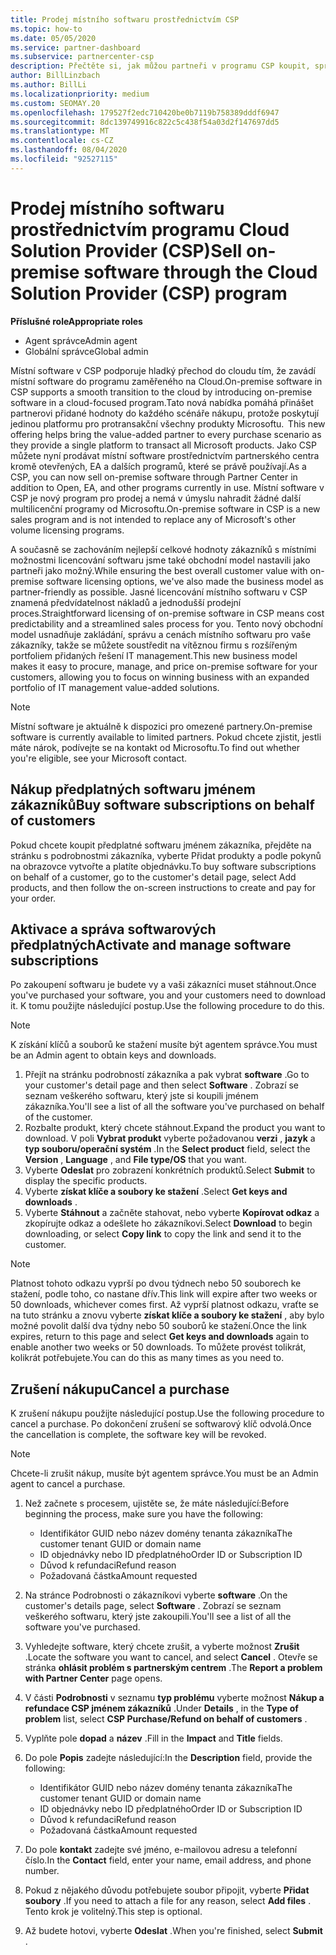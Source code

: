 ```yaml
---
title: Prodej místního softwaru prostřednictvím CSP
ms.topic: how-to
ms.date: 05/05/2020
ms.service: partner-dashboard
ms.subservice: partnercenter-csp
description: Přečtěte si, jak můžou partneři v programu CSP koupit, spravovat, prodávat a zrušit místní předplatné softwaru jménem zákazníků v partnerském centru.
author: BillLinzbach
ms.author: BillLi
ms.localizationpriority: medium
ms.custom: SEOMAY.20
ms.openlocfilehash: 179527f2edc710420be0b7119b758389dddf6947
ms.sourcegitcommit: 8dc139749916c822c5c438f54a03d2f147697dd5
ms.translationtype: MT
ms.contentlocale: cs-CZ
ms.lasthandoff: 08/04/2020
ms.locfileid: "92527115"
---
```

# <a name="sell-on-premise-software-through-the-cloud-solution-provider-csp-program"></a><span data-ttu-id="27249-103">Prodej místního softwaru prostřednictvím programu Cloud Solution Provider (CSP)</span><span class="sxs-lookup"><span data-stu-id="27249-103">Sell on-premise software through the Cloud Solution Provider (CSP) program</span></span>

<span data-ttu-id="27249-104">**Příslušné role**</span><span class="sxs-lookup"><span data-stu-id="27249-104">**Appropriate roles**</span></span>

- <span data-ttu-id="27249-105">Agent správce</span><span class="sxs-lookup"><span data-stu-id="27249-105">Admin agent</span></span>
- <span data-ttu-id="27249-106">Globální správce</span><span class="sxs-lookup"><span data-stu-id="27249-106">Global admin</span></span>

<span data-ttu-id="27249-107">Místní software v CSP podporuje hladký přechod do cloudu tím, že zavádí místní software do programu zaměřeného na Cloud.</span><span class="sxs-lookup"><span data-stu-id="27249-107">On-premise software in CSP supports a smooth transition to the cloud by introducing on-premise software in a cloud-focused program.</span></span><span data-ttu-id="27249-108">Tato nová nabídka pomáhá přinášet partnerovi přidané hodnoty do každého scénáře nákupu, protože poskytují jedinou platformu pro protransakční všechny produkty Microsoftu.</span><span class="sxs-lookup"><span data-stu-id="27249-108">  This new offering helps bring the value-added partner to every purchase scenario as they provide a single platform to transact all Microsoft products.</span></span> <span data-ttu-id="27249-109">Jako CSP můžete nyní prodávat místní software prostřednictvím partnerského centra kromě otevřených, EA a dalších programů, které se právě používají.</span><span class="sxs-lookup"><span data-stu-id="27249-109">As a CSP, you can now sell on-premise software through Partner Center in addition to Open, EA, and other programs currently in use.</span></span> <span data-ttu-id="27249-110">Místní software v CSP je nový program pro prodej a nemá v úmyslu nahradit žádné další multilicenční programy od Microsoftu.</span><span class="sxs-lookup"><span data-stu-id="27249-110">On-premise software in CSP is a new sales program and is not intended to replace any of Microsoft's other volume licensing programs.</span></span> 
 
<span data-ttu-id="27249-111">A současně se zachováním nejlepší celkové hodnoty zákazníků s místními možnostmi licencování softwaru jsme také obchodní model nastavili jako partneři jako možný.</span><span class="sxs-lookup"><span data-stu-id="27249-111">While ensuring the best overall customer value with on-premise software licensing options, we've also made the business model as partner-friendly as possible.</span></span> <span data-ttu-id="27249-112">Jasné licencování místního softwaru v CSP znamená předvídatelnost nákladů a jednodušší prodejní proces.</span><span class="sxs-lookup"><span data-stu-id="27249-112">Straightforward licensing of on-premise software in CSP means cost predictability and a streamlined sales process for you.</span></span> <span data-ttu-id="27249-113">Tento nový obchodní model usnadňuje zakládání, správu a cenách místního softwaru pro vaše zákazníky, takže se můžete soustředit na vítěznou firmu s rozšířeným portfoliem přidaných řešení IT management.</span><span class="sxs-lookup"><span data-stu-id="27249-113">This new business model makes it easy to procure, manage, and price on-premise software for your customers, allowing you to focus on winning business with an expanded portfolio of IT management value-added solutions.</span></span> 

>[!NOTE]
><span data-ttu-id="27249-114">Místní software je aktuálně k dispozici pro omezené partnery.</span><span class="sxs-lookup"><span data-stu-id="27249-114">On-premise software is currently available to limited partners.</span></span> <span data-ttu-id="27249-115">Pokud chcete zjistit, jestli máte nárok, podívejte se na kontakt od Microsoftu.</span><span class="sxs-lookup"><span data-stu-id="27249-115">To find out whether you're eligible, see your Microsoft contact.</span></span> 


## <a name="buy-software-subscriptions-on-behalf-of-customers"></a><span data-ttu-id="27249-116">Nákup předplatných softwaru jménem zákazníků</span><span class="sxs-lookup"><span data-stu-id="27249-116">Buy software subscriptions on behalf of customers</span></span>

<span data-ttu-id="27249-117">Pokud chcete koupit předplatné softwaru jménem zákazníka, přejděte na stránku s podrobnostmi zákazníka, vyberte Přidat produkty a podle pokynů na obrazovce vytvořte a platíte objednávku.</span><span class="sxs-lookup"><span data-stu-id="27249-117">To buy software subscriptions on behalf of a customer, go to the customer's detail page, select Add products, and then follow the on-screen instructions to create and pay for your order.</span></span>

## <a name="activate-and-manage-software-subscriptions"></a><span data-ttu-id="27249-118">Aktivace a správa softwarových předplatných</span><span class="sxs-lookup"><span data-stu-id="27249-118">Activate and manage software subscriptions</span></span>

<span data-ttu-id="27249-119">Po zakoupení softwaru je budete vy a vaši zákazníci muset stáhnout.</span><span class="sxs-lookup"><span data-stu-id="27249-119">Once you've purchased your software, you and your customers need to download it.</span></span> <span data-ttu-id="27249-120">K tomu použijte následující postup.</span><span class="sxs-lookup"><span data-stu-id="27249-120">Use the following procedure to do this.</span></span> 

>[!NOTE]
><span data-ttu-id="27249-121">K získání klíčů a souborů ke stažení musíte být agentem správce.</span><span class="sxs-lookup"><span data-stu-id="27249-121">You must be an Admin agent to obtain keys and downloads.</span></span> 

1. <span data-ttu-id="27249-122">Přejít na stránku podrobností zákazníka a pak vybrat **software** .</span><span class="sxs-lookup"><span data-stu-id="27249-122">Go to your customer's detail page and then select **Software** .</span></span> <span data-ttu-id="27249-123">Zobrazí se seznam veškerého softwaru, který jste si koupili jménem zákazníka.</span><span class="sxs-lookup"><span data-stu-id="27249-123">You'll see a list of all the software you've purchased on behalf of the customer.</span></span> 
2.  <span data-ttu-id="27249-124">Rozbalte produkt, který chcete stáhnout.</span><span class="sxs-lookup"><span data-stu-id="27249-124">Expand the product you want to download.</span></span> <span data-ttu-id="27249-125">V poli **Vybrat produkt** vyberte požadovanou **verzi** , **jazyk** a **typ souboru/operační systém** .</span><span class="sxs-lookup"><span data-stu-id="27249-125">In the **Select product** field, select the **Version** , **Language** , and **File type/OS** that you want.</span></span> 
3.  <span data-ttu-id="27249-126">Vyberte **Odeslat** pro zobrazení konkrétních produktů.</span><span class="sxs-lookup"><span data-stu-id="27249-126">Select **Submit** to display the specific products.</span></span> 
4.  <span data-ttu-id="27249-127">Vyberte **získat klíče a soubory ke stažení** .</span><span class="sxs-lookup"><span data-stu-id="27249-127">Select **Get keys and downloads** .</span></span> 
5.  <span data-ttu-id="27249-128">Vyberte **Stáhnout** a začněte stahovat, nebo vyberte **Kopírovat odkaz** a zkopírujte odkaz a odešlete ho zákazníkovi.</span><span class="sxs-lookup"><span data-stu-id="27249-128">Select **Download** to begin downloading, or select **Copy link** to copy the link and send it to the customer.</span></span> 

>[!NOTE]
><span data-ttu-id="27249-129">Platnost tohoto odkazu vyprší po dvou týdnech nebo 50 souborech ke stažení, podle toho, co nastane dřív.</span><span class="sxs-lookup"><span data-stu-id="27249-129">This link will expire after two weeks or 50 downloads, whichever comes first.</span></span> <span data-ttu-id="27249-130">Až vyprší platnost odkazu, vraťte se na tuto stránku a znovu vyberte **získat klíče a soubory ke stažení** , aby bylo možné povolit další dva týdny nebo 50 souborů ke stažení.</span><span class="sxs-lookup"><span data-stu-id="27249-130">Once the link expires, return to this page and select **Get keys and downloads** again to enable another two weeks or 50 downloads.</span></span> <span data-ttu-id="27249-131">To můžete provést tolikrát, kolikrát potřebujete.</span><span class="sxs-lookup"><span data-stu-id="27249-131">You can do this as many times as you need to.</span></span> 


## <a name="cancel-a-purchase"></a><span data-ttu-id="27249-132">Zrušení nákupu</span><span class="sxs-lookup"><span data-stu-id="27249-132">Cancel a purchase</span></span>

<span data-ttu-id="27249-133">K zrušení nákupu použijte následující postup.</span><span class="sxs-lookup"><span data-stu-id="27249-133">Use the following procedure to cancel a purchase.</span></span> <span data-ttu-id="27249-134">Po dokončení zrušení se softwarový klíč odvolá.</span><span class="sxs-lookup"><span data-stu-id="27249-134">Once the cancellation is complete, the software key will be revoked.</span></span> 

>[!NOTE]
><span data-ttu-id="27249-135">Chcete-li zrušit nákup, musíte být agentem správce.</span><span class="sxs-lookup"><span data-stu-id="27249-135">You must be an Admin agent to cancel a purchase.</span></span> 

1.  <span data-ttu-id="27249-136">Než začnete s procesem, ujistěte se, že máte následující:</span><span class="sxs-lookup"><span data-stu-id="27249-136">Before beginning the process, make sure you have the following:</span></span> 
    - <span data-ttu-id="27249-137">Identifikátor GUID nebo název domény tenanta zákazníka</span><span class="sxs-lookup"><span data-stu-id="27249-137">The customer tenant GUID or domain name</span></span>
    - <span data-ttu-id="27249-138">ID objednávky nebo ID předplatného</span><span class="sxs-lookup"><span data-stu-id="27249-138">Order ID or Subscription ID</span></span>
    - <span data-ttu-id="27249-139">Důvod k refundaci</span><span class="sxs-lookup"><span data-stu-id="27249-139">Refund reason</span></span>
    - <span data-ttu-id="27249-140">Požadovaná částka</span><span class="sxs-lookup"><span data-stu-id="27249-140">Amount requested</span></span>

2.  <span data-ttu-id="27249-141">Na stránce Podrobnosti o zákazníkovi vyberte **software** .</span><span class="sxs-lookup"><span data-stu-id="27249-141">On the customer's details page, select **Software** .</span></span> <span data-ttu-id="27249-142">Zobrazí se seznam veškerého softwaru, který jste zakoupili.</span><span class="sxs-lookup"><span data-stu-id="27249-142">You'll see a list of all the software you've purchased.</span></span> 

3.  <span data-ttu-id="27249-143">Vyhledejte software, který chcete zrušit, a vyberte možnost **Zrušit** .</span><span class="sxs-lookup"><span data-stu-id="27249-143">Locate the software you want to cancel, and select **Cancel** .</span></span> <span data-ttu-id="27249-144">Otevře se stránka **ohlásit problém s partnerským centrem** .</span><span class="sxs-lookup"><span data-stu-id="27249-144">The **Report a problem with Partner Center** page opens.</span></span> 

4.  <span data-ttu-id="27249-145">V části **Podrobnosti** v seznamu **typ problému** vyberte možnost **Nákup a refundace CSP jménem zákazníků** .</span><span class="sxs-lookup"><span data-stu-id="27249-145">Under **Details** , in the **Type of problem** list, select **CSP Purchase/Refund on behalf of customers** .</span></span>

5.  <span data-ttu-id="27249-146">Vyplňte pole **dopad** a **název** .</span><span class="sxs-lookup"><span data-stu-id="27249-146">Fill in the **Impact** and **Title** fields.</span></span> 

6.  <span data-ttu-id="27249-147">Do pole **Popis** zadejte následující:</span><span class="sxs-lookup"><span data-stu-id="27249-147">In the **Description** field, provide the following:</span></span> 
    -   <span data-ttu-id="27249-148">Identifikátor GUID nebo název domény tenanta zákazníka</span><span class="sxs-lookup"><span data-stu-id="27249-148">The customer tenant GUID or domain name</span></span>
    -   <span data-ttu-id="27249-149">ID objednávky nebo ID předplatného</span><span class="sxs-lookup"><span data-stu-id="27249-149">Order ID or Subscription ID</span></span>
    -   <span data-ttu-id="27249-150">Důvod k refundaci</span><span class="sxs-lookup"><span data-stu-id="27249-150">Refund reason</span></span>
    -   <span data-ttu-id="27249-151">Požadovaná částka</span><span class="sxs-lookup"><span data-stu-id="27249-151">Amount requested</span></span>

7.  <span data-ttu-id="27249-152">Do pole **kontakt** zadejte své jméno, e-mailovou adresu a telefonní číslo.</span><span class="sxs-lookup"><span data-stu-id="27249-152">In the **Contact** field, enter your name, email address, and phone number.</span></span> 

8.  <span data-ttu-id="27249-153">Pokud z nějakého důvodu potřebujete soubor připojit, vyberte **Přidat soubory** .</span><span class="sxs-lookup"><span data-stu-id="27249-153">If you need to attach a file for any reason, select **Add files** .</span></span> <span data-ttu-id="27249-154">Tento krok je volitelný.</span><span class="sxs-lookup"><span data-stu-id="27249-154">This step is optional.</span></span> 

9.  <span data-ttu-id="27249-155">Až budete hotovi, vyberte **Odeslat** .</span><span class="sxs-lookup"><span data-stu-id="27249-155">When you're finished, select **Submit** .</span></span>